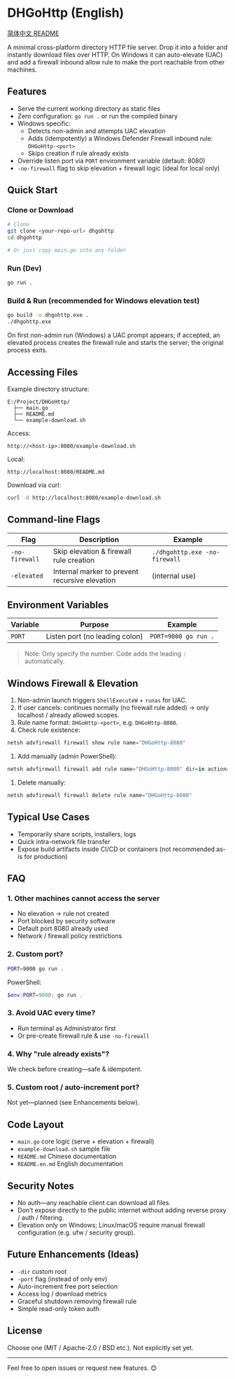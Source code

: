 # DHGoHttp (English)

[简体中文 README](./README.md)

A minimal cross-platform directory HTTP file server. Drop it into a folder and instantly download files over HTTP. On Windows it can auto-elevate (UAC) and add a firewall inbound allow rule to make the port reachable from other machines.

## Features

- Serve the current working directory as static files
- Zero configuration: `go run .` or run the compiled binary
- Windows specific:
  - Detects non-admin and attempts UAC elevation
  - Adds (idempotently) a Windows Defender Firewall inbound rule: `DHGoHttp-<port>`
  - Skips creation if rule already exists
- Override listen port via `PORT` environment variable (default: 8080)
- `-no-firewall` flag to skip elevation + firewall logic (ideal for local only)

## Quick Start

### Clone or Download

```bash
# Clone
git clone <your-repo-url> dhgohttp
cd dhgohttp

# Or just copy main.go into any folder
```

### Run (Dev)

```bash
go run .
```

### Build & Run (recommended for Windows elevation test)

```bash
go build -o dhgohttp.exe .
./dhgohttp.exe
```

On first non-admin run (Windows) a UAC prompt appears; if accepted, an elevated process creates the firewall rule and starts the server; the original process exits.

## Accessing Files

Example directory structure:

```text
E:/Project/DHGoHttp/
  ├── main.go
  ├── README.md
  └── example-download.sh
```

Access:

```text
http://<host-ip>:8080/example-download.sh
```

Local:

```text
http://localhost:8080/README.md
```

Download via curl:

```bash
curl -O http://localhost:8080/example-download.sh
```

## Command-line Flags

| Flag | Description | Example |
|------|-------------|---------|
| `-no-firewall` | Skip elevation & firewall rule creation | `./dhgohttp.exe -no-firewall` |
| `-elevated` | Internal marker to prevent recursive elevation | (internal use) |

## Environment Variables

| Variable | Purpose | Example |
|----------|---------|---------|
| `PORT` | Listen port (no leading colon) | `PORT=9000 go run .` |

> Note: Only specify the number. Code adds the leading `:` automatically.

## Windows Firewall & Elevation

1. Non-admin launch triggers `ShellExecuteW` + `runas` for UAC.
2. If user cancels: continues normally (no firewall rule added) → only localhost / already allowed scopes.
3. Rule name format: `DHGoHttp-<port>`, e.g. `DHGoHttp-8080`.
4. Check rule existence:

```powershell
netsh advfirewall firewall show rule name="DHGoHttp-8080"
```

1. Add manually (admin PowerShell):

```powershell
netsh advfirewall firewall add rule name="DHGoHttp-8080" dir=in action=allow protocol=TCP localport=8080
```

1. Delete manually:

```powershell
netsh advfirewall firewall delete rule name="DHGoHttp-8080"
```

## Typical Use Cases

- Temporarily share scripts, installers, logs
- Quick intra-network file transfer
- Expose build artifacts inside CI/CD or containers (not recommended as-is for production)

## FAQ

### 1. Other machines cannot access the server

- No elevation → rule not created
- Port blocked by security software
- Default port 8080 already used
- Network / firewall policy restrictions

### 2. Custom port?

```bash
PORT=9000 go run .
```

PowerShell:

```powershell
$env:PORT=9000; go run .
```

### 3. Avoid UAC every time?

- Run terminal as Administrator first
- Or pre-create firewall rule & use `-no-firewall`

### 4. Why "rule already exists"?

We check before creating—safe & idempotent.

### 5. Custom root / auto-increment port?

Not yet—planned (see Enhancements below).

## Code Layout

- `main.go` core logic (serve + elevation + firewall)
- `example-download.sh` sample file
- `README.md` Chinese documentation
- `README.en.md` English documentation

## Security Notes

- No auth—any reachable client can download all files.
- Don’t expose directly to the public internet without adding reverse proxy / auth / filtering.
- Elevation only on Windows; Linux/macOS require manual firewall configuration (e.g. ufw / security group).

## Future Enhancements (Ideas)

- `-dir` custom root
- `-port` flag (instead of only env)
- Auto-increment free port selection
- Access log / download metrics
- Graceful shutdown removing firewall rule
- Simple read-only token auth

## License

Choose one (MIT / Apache-2.0 / BSD etc.). Not explicitly set yet.

---
Feel free to open issues or request new features. 😊
